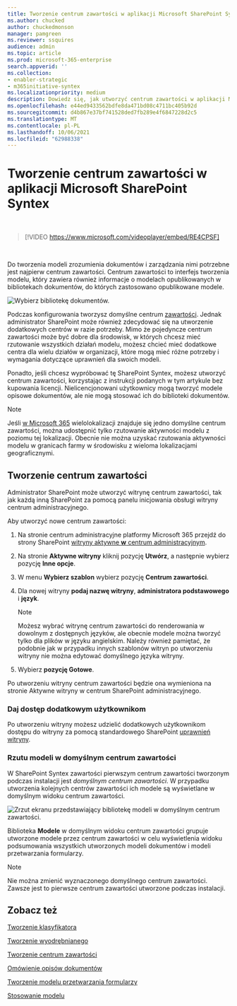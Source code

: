 ```yaml
---
title: Tworzenie centrum zawartości w aplikacji Microsoft SharePoint Syntex
ms.author: chucked
author: chuckedmonson
manager: pamgreen
ms.reviewer: ssquires
audience: admin
ms.topic: article
ms.prod: microsoft-365-enterprise
search.appverid: ''
ms.collection:
- enabler-strategic
- m365initiative-syntex
ms.localizationpriority: medium
description: Dowiedz się, jak utworzyć centrum zawartości w aplikacji Microsoft SharePoint Syntex.
ms.openlocfilehash: e44ed9433562bdfe8da471bd08c4711bc405b92d
ms.sourcegitcommit: d4b867e37bf741528ded7fb289e4f6847228d2c5
ms.translationtype: MT
ms.contentlocale: pl-PL
ms.lasthandoff: 10/06/2021
ms.locfileid: "62988338"
---
```

# <a name="create-a-content-center-in-microsoft-sharepoint-syntex"></a>Tworzenie centrum zawartości w aplikacji Microsoft SharePoint Syntex


</br>

> [!VIDEO https://www.microsoft.com/videoplayer/embed/RE4CPSF]

</br>

Do tworzenia modeli zrozumienia dokumentów i zarządzania nimi potrzebne jest najpierw centrum zawartości. Centrum zawartości to interfejs tworzenia modelu, który zawiera również informacje o modelach opublikowanych w bibliotekach dokumentów, do których zastosowano opublikowane modele.

   ![Wybierz bibliotekę dokumentów.](../media/content-understanding/content-center-page.png)

Podczas konfigurowania tworzysz domyślne centrum [zawartości](set-up-content-understanding.md). Jednak administrator SharePoint może również zdecydować się na utworzenie dodatkowych centrów w razie potrzeby. Mimo że pojedyncze centrum zawartości może być dobre dla środowisk, w których chcesz mieć rzutowanie wszystkich działań modelu, możesz chcieć mieć dodatkowe centra dla wielu działów w organizacji, które mogą mieć różne potrzeby i wymagania dotyczące uprawnień dla swoich modeli.

Ponadto, jeśli chcesz wypróbować tę SharePoint Syntex, możesz utworzyć centrum zawartości, korzystając z instrukcji podanych w tym artykule bez kupowania licencji. Nielicencjonowani użytkownicy mogą tworzyć modele opisowe dokumentów, ale nie mogą stosować ich do biblioteki dokumentów.

> [!NOTE]
> Jeśli [w Microsoft 365](../enterprise/microsoft-365-multi-geo.md) wielolokalizacji znajduje się jedno domyślne centrum zawartości, można udostępnić tylko rzutowanie aktywności modelu z poziomu tej lokalizacji. Obecnie nie można uzyskać rzutowania aktywności modelu w granicach farmy w środowisku z wieloma lokalizacjami geograficznymi. 

## <a name="create-a-content-center"></a>Tworzenie centrum zawartości

Administrator SharePoint może utworzyć witrynę centrum zawartości, tak jak każdą inną SharePoint za [](/sharepoint/create-site-collection) pomocą panelu inicjowania obsługi witryny centrum administracyjnego.

Aby utworzyć nowe centrum zawartości:

1. Na stronie centrum administracyjne platformy Microsoft 365 przejdź do strony SharePoint [witryny aktywne **w** centrum administracyjnym](https://admin.microsoft.com/sharepoint?page=siteManagement&modern=true).

2. Na stronie **Aktywne witryny** kliknij pozycję **Utwórz**, a następnie wybierz pozycję **Inne opcje**.

3. W menu **Wybierz szablon** wybierz pozycję **Centrum zawartości**.

4. Dla nowej witryny **podaj nazwę witryny**, **administratora podstawowego** i **język**.</br>

   > [!NOTE] 
   > Możesz wybrać witrynę centrum zawartości do renderowania w dowolnym z dostępnych języków, ale obecnie modele można tworzyć tylko dla plików w języku angielskim. Należy również pamiętać, że podobnie jak w przypadku innych szablonów witryn po utworzeniu witryny nie można edytować domyślnego języka witryny.

5. Wybierz **pozycję Gotowe**.
 
Po utworzeniu witryny centrum zawartości będzie ona wymieniona na stronie Aktywne witryny w  centrum SharePoint administracyjnego. 

### <a name="give-access-to-additional-users"></a>Daj dostęp dodatkowym użytkownikom
 
Po utworzeniu witryny możesz udzielić dodatkowych użytkownikom dostępu do witryny za pomocą standardowego SharePoint [uprawnień witryny](/sharepoint/modern-experience-sharing-permissions).

### <a name="roll-up-of-models-in-the-default-content-center"></a>Rzutu modeli w domyślnym centrum zawartości

W SharePoint Syntex zawartości pierwszym centrum zawartości tworzonym podczas instalacji jest *domyślnym centrum zawartości*. W przypadku utworzenia kolejnych centrów zawartości ich modele są wyświetlane w domyślnym widoku centrum zawartości.

![Zrzut ekranu przedstawiający bibliotekę modeli w domyślnym centrum zawartości.](../media/content-understanding/model-library-default-content-center.png)

Biblioteka **Modele** w domyślnym widoku centrum zawartości grupuje utworzone modele przez centrum zawartości w celu wyświetlenia widoku podsumowania wszystkich utworzonych modeli dokumentów i modeli przetwarzania formularzy.

> [!NOTE]
> Nie można zmienić wyznaczonego domyślnego centrum zawartości. Zawsze jest to pierwsze centrum zawartości utworzone podczas instalacji. 

## <a name="see-also"></a>Zobacz też
[Tworzenie klasyfikatora](create-a-classifier.md)

[Tworzenie wyodrębnianego](create-an-extractor.md)

[Tworzenie centrum zawartości](create-a-content-center.md)

[Omówienie opisów dokumentów](document-understanding-overview.md)

[Tworzenie modelu przetwarzania formularzy](create-a-form-processing-model.md)

[Stosowanie modelu](apply-a-model.md)